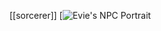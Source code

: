 [[sorcerer]] [![Evie's NPC Portrait](https://static.wikia.nocookie.net/vindictus_gamepedia/images/8/80/Evie_%28NPC_Icon%29.png/revision/latest/scale-to-width-down/300?cb=20200430035332)

